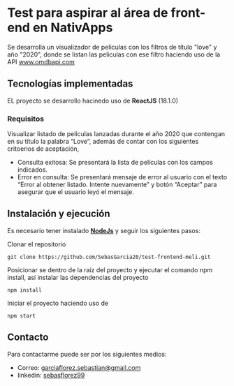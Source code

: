 # Test para aspirar al área de front-end en NativApps

Se desarrolla un visualizador de peliculas con los filtros de título "love" y año "2020", donde se listan las peliculas con ese filtro haciendo uso de la API www.omdbapi.com

## Tecnologías implementadas

EL proyecto se desarrollo hacinedo uso de **ReactJS** (18.1.0)

### Requisitos

Visualizar listado de películas lanzadas durante el año 2020 que contengan en su título la palabra “Love”, además de contar con los siguientes critoerios de aceptación, 

* Consulta exitosa: Se presentará la lista de películas con los campos indicados.
* Error en consulta: Se presentará mensaje de error al usuario con el texto “Error al obtener listado. Intente nuevamente” y botón “Aceptar” para asegurar que el usuario leyó el mensaje.

## Instalación y ejecución

Es necesario tener instalado [**NodeJs**](https://nodejs.org/) y seguir los siguientes pasos:

Clonar el repositorio
```shell
git clone https://github.com/SebasGarcia20/test-frontend-meli.git
```
Posicionar se dentro de la raíz del proyecto y ejecutar el comando npm install, así instalar las dependencias del proyecto
```shell
npm install
```

Iniciar el proyecto haciendo uso de
```shell
npm start
```

## Contacto

Para contactarme puede ser por los siguientes medios:

* Correo: garciaflorez.sebastian@gmail.com
* linkedin: [sebasflorez99](https://www.linkedin.com/in/sebasflorez99/)
